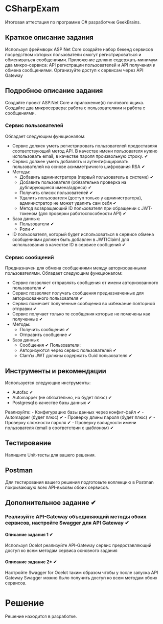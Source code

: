﻿# CSharpExam

Итоговая аттестация по программе C# разработчик GeekBrains.

## Краткое описание задания

Используя фреймворк ASP Net Core создайте набор бекенд сервисов
посредством которых пользователи смогут регистрироваться и обмениваться
сообщениями. Приложение должно содержать минимум два микро-сервиса:
API регистрации пользователей и API получения и обмена сообщениями.
Организуйте доступ к сервисам через API Gateway

## Подробное описание задания

Создайте проект ASP.Net Core и приложение(я) почтового ящика. Создайте два
микросервера: работа с пользователями и работа с сообщениями.

### Сервис пользователей

Обладает следующим функционалом:

- Сервис должен уметь регистрировать пользователей предоставляя
соответствующий метод API. В качестве имени пользователя нужно
использовать email, в качестве пароля произвольную строку. ✔
- Сервис должен уметь добавлять и аутентифицировать пользователей на
основе асимметричного шифрования RSA ✔
- Методы:
	- Добавить администратора (первый пользователь в системе) ✔
	- Добавить пользователя (обязательна проверка на
дублирующиеся имена/адреса) ✔
	- Получить список пользователей ✔
	- Удалить пользователя (доступ только у администратора),
администратор не может удалить сам себя ✔
	- Метод возвращающий ID пользователя при обращении с
JWT-токеном (для проверки работоспособности API) ✔
- База данных:
	- Пользователи ✔
	- Роли ✔
- ID пользователя, который будет использоваться в сервисе обмена
сообщениями должен быть добавлен в JWT(Claim) для использования в
качестве ID в сервисе сообщений ✔

### Сервис сообщений

Предназначен для обмена сообщениями между авторизованными пользователями.
Обладает следующим функционалом:

- Сервис позволяет отправлять сообщения от имени авторизованного
пользователя ✔
- Сервис позволяет получать сообщения предназначенные для
авторизованного пользователя ✔
- Сервис помечает полученные сообщения во избежание повторной
отправки ✔
- Сервис получает только те сообщения которые не помечены как
полученные ✔
- Методы:
	- Получить сообщения ✔
	- Отправить сообщение ✔
- База данных
	- Сообщения ✔
Пользователи:
	- Авторизуются через сервис пользователей ✔
	- Clam’ы JWT должны содержать Guid пользователя ✔

## Инструменты и рекомендации

Используется следующие инструменты:

- Autofac ✔
- Automapper (не обязательно, но будет плюс) ✔
- Postgresql в качестве базы данных ✔

Реализуйте:
	- Конфигурацию базы данных через конфиг-файл ✔
	- Automapper (будет плюс) ✔
	- Проверку длины пароля (будет плюс) ✔
	- Проверку сложности пароля ✔
	- Проверку валидности имени пользователя (email в соответствии с
шаблоном) ✔

## Тестирование

Напишите Unit-тесты для вашего решения.

## Postman

Для тестирования вашего решения подготовьте коллекцию в Postman
покрывающую всех API-вызовы обоих сервисов.

## Дополнительное задание ✔

### Реализуйте API-Gateway объединяющий методы обоих сервисов, настройте Swagger для API Gateway ✔

#### Описание задания 1 ✔

Используя Ocelot реализуйте API-Gateway сервис предоставляющий доступ ко
всем методам сервиса основного задания

#### Описание задание 2* ✔

Настройте Swagger for Ocelot таким образом чтобы у после запуска API
Gateway Swagger можно было получить доступ ко всем методам обоих
сервисов.

# Решение

Решение находится в разработке.